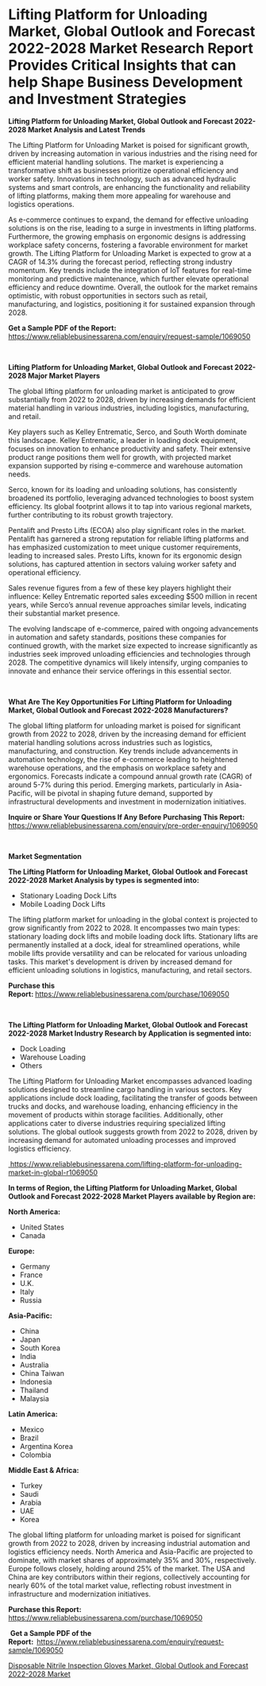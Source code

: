 <p><h1>Lifting Platform for Unloading Market, Global Outlook and Forecast 2022-2028 Market Research Report Provides Critical Insights that can help Shape Business Development and Investment Strategies</h1></p><p><strong>Lifting Platform for Unloading Market, Global Outlook and Forecast 2022-2028 Market Analysis and Latest Trends</strong></p>
<p><p>The Lifting Platform for Unloading Market is poised for significant growth, driven by increasing automation in various industries and the rising need for efficient material handling solutions. The market is experiencing a transformative shift as businesses prioritize operational efficiency and worker safety. Innovations in technology, such as advanced hydraulic systems and smart controls, are enhancing the functionality and reliability of lifting platforms, making them more appealing for warehouse and logistics operations.</p><p>As e-commerce continues to expand, the demand for effective unloading solutions is on the rise, leading to a surge in investments in lifting platforms. Furthermore, the growing emphasis on ergonomic designs is addressing workplace safety concerns, fostering a favorable environment for market growth. The Lifting Platform for Unloading Market is expected to grow at a CAGR of 14.3% during the forecast period, reflecting strong industry momentum. Key trends include the integration of IoT features for real-time monitoring and predictive maintenance, which further elevate operational efficiency and reduce downtime. Overall, the outlook for the market remains optimistic, with robust opportunities in sectors such as retail, manufacturing, and logistics, positioning it for sustained expansion through 2028.</p></p>
<p><strong>Get a Sample PDF of the Report:&nbsp;</strong> <a href="https://www.reliablebusinessarena.com/enquiry/request-sample/1069050?utm_campaign=3163&utm_medium=2&utm_source=Github&utm_content=ia&utm_term=21032025&utm_id=lifting-platform-for-unloading-market-global-outlook-and-forecast-2022-2028">https://www.reliablebusinessarena.com/enquiry/request-sample/1069050</a></p>
<p>&nbsp;</p>
<p><strong>Lifting Platform for Unloading Market, Global Outlook and Forecast 2022-2028 Major Market Players</strong></p>
<p><p>The global lifting platform for unloading market is anticipated to grow substantially from 2022 to 2028, driven by increasing demands for efficient material handling in various industries, including logistics, manufacturing, and retail. </p><p>Key players such as Kelley Entrematic, Serco, and South Worth dominate this landscape. Kelley Entrematic, a leader in loading dock equipment, focuses on innovation to enhance productivity and safety. Their extensive product range positions them well for growth, with projected market expansion supported by rising e-commerce and warehouse automation needs.</p><p>Serco, known for its loading and unloading solutions, has consistently broadened its portfolio, leveraging advanced technologies to boost system efficiency. Its global footprint allows it to tap into various regional markets, further contributing to its robust growth trajectory.</p><p>Pentalift and Presto Lifts (ECOA) also play significant roles in the market. Pentalift has garnered a strong reputation for reliable lifting platforms and has emphasized customization to meet unique customer requirements, leading to increased sales. Presto Lifts, known for its ergonomic design solutions, has captured attention in sectors valuing worker safety and operational efficiency.</p><p>Sales revenue figures from a few of these key players highlight their influence: Kelley Entrematic reported sales exceeding $500 million in recent years, while Serco’s annual revenue approaches similar levels, indicating their substantial market presence.</p><p>The evolving landscape of e-commerce, paired with ongoing advancements in automation and safety standards, positions these companies for continued growth, with the market size expected to increase significantly as industries seek improved unloading efficiencies and technologies through 2028. The competitive dynamics will likely intensify, urging companies to innovate and enhance their service offerings in this essential sector.</p></p>
<p>&nbsp;</p>
<p><strong>What Are The Key Opportunities For Lifting Platform for Unloading Market, Global Outlook and Forecast 2022-2028 Manufacturers?</strong></p>
<p><p>The global lifting platform for unloading market is poised for significant growth from 2022 to 2028, driven by the increasing demand for efficient material handling solutions across industries such as logistics, manufacturing, and construction. Key trends include advancements in automation technology, the rise of e-commerce leading to heightened warehouse operations, and the emphasis on workplace safety and ergonomics. Forecasts indicate a compound annual growth rate (CAGR) of around 5-7% during this period. Emerging markets, particularly in Asia-Pacific, will be pivotal in shaping future demand, supported by infrastructural developments and investment in modernization initiatives.</p></p>
<p><strong>Inquire or Share Your Questions If Any Before Purchasing This Report:</strong> <a href="https://www.reliablebusinessarena.com/enquiry/pre-order-enquiry/1069050?utm_campaign=3163&utm_medium=2&utm_source=Github&utm_content=ia&utm_term=21032025&utm_id=lifting-platform-for-unloading-market-global-outlook-and-forecast-2022-2028">https://www.reliablebusinessarena.com/enquiry/pre-order-enquiry/1069050</a></p>
<p>&nbsp;</p>
<p><strong>Market Segmentation</strong></p>
<p><strong>The Lifting Platform for Unloading Market, Global Outlook and Forecast 2022-2028 Market Analysis by types is segmented into:</strong></p>
<p><ul><li>Stationary Loading Dock Lifts</li><li>Mobile Loading Dock Lifts</li></ul></p>
<p><p>The lifting platform market for unloading in the global context is projected to grow significantly from 2022 to 2028. It encompasses two main types: stationary loading dock lifts and mobile loading dock lifts. Stationary lifts are permanently installed at a dock, ideal for streamlined operations, while mobile lifts provide versatility and can be relocated for various unloading tasks. This market's development is driven by increased demand for efficient unloading solutions in logistics, manufacturing, and retail sectors.</p></p>
<p><strong>Purchase this Report:&nbsp;</strong><a href="https://www.reliablebusinessarena.com/purchase/1069050?utm_campaign=3163&utm_medium=2&utm_source=Github&utm_content=ia&utm_term=21032025&utm_id=lifting-platform-for-unloading-market-global-outlook-and-forecast-2022-2028">https://www.reliablebusinessarena.com/purchase/1069050</a></p>
<p>&nbsp;</p>
<p><strong>The Lifting Platform for Unloading Market, Global Outlook and Forecast 2022-2028 Market Industry Research by Application is segmented into:</strong></p>
<p><ul><li>Dock Loading</li><li>Warehouse Loading</li><li>Others</li></ul></p>
<p><p>The Lifting Platform for Unloading Market encompasses advanced loading solutions designed to streamline cargo handling in various sectors. Key applications include dock loading, facilitating the transfer of goods between trucks and docks, and warehouse loading, enhancing efficiency in the movement of products within storage facilities. Additionally, other applications cater to diverse industries requiring specialized lifting solutions. The global outlook suggests growth from 2022 to 2028, driven by increasing demand for automated unloading processes and improved logistics efficiency.</p></p>
<p><a href="https://www.reliablebusinessarena.com/lifting-platform-for-unloading-market-in-global-r1069050?utm_campaign=3163&utm_medium=2&utm_source=Github&utm_content=ia&utm_term=21032025&utm_id=lifting-platform-for-unloading-market-global-outlook-and-forecast-2022-2028">&nbsp;https://www.reliablebusinessarena.com/lifting-platform-for-unloading-market-in-global-r1069050</a></p>
<p><strong>In terms of Region, the Lifting Platform for Unloading Market, Global Outlook and Forecast 2022-2028 Market Players available by Region are:</strong></p>
<p>
    <p> <strong> North America: </strong>
        <ul>
            <li>United States</li>
            <li>Canada</li>
        </ul>
        </p> 
    <p> <strong> Europe: </strong>
        <ul>
            <li>Germany</li>
            <li>France</li>
            <li>U.K.</li>
            <li>Italy</li>
            <li>Russia</li>
        </ul>
        </p> 
    <p> <strong> Asia-Pacific: </strong>
        <ul>
            <li>China</li>
            <li>Japan</li>
            <li>South Korea</li>
            <li>India</li>
            <li>Australia</li>
            <li>China Taiwan</li>
            <li>Indonesia</li>
            <li>Thailand</li>
            <li>Malaysia</li>
        </ul>
        </p> 
    <p> <strong> Latin America: </strong>
        <ul>
            <li>Mexico</li>
            <li>Brazil</li>
            <li>Argentina Korea</li>
            <li>Colombia</li>
        </ul>
        </p> 
    <p> <strong> Middle East & Africa: </strong>
        <ul>
            <li>Turkey</li>
            <li>Saudi</li>
            <li>Arabia</li>
            <li>UAE</li>
            <li>Korea</li>
        </ul>
    </p>
    </p>
<p><p>The global lifting platform for unloading market is poised for significant growth from 2022 to 2028, driven by increasing industrial automation and logistics efficiency needs. North America and Asia-Pacific are projected to dominate, with market shares of approximately 35% and 30%, respectively. Europe follows closely, holding around 25% of the market. The USA and China are key contributors within their regions, collectively accounting for nearly 60% of the total market value, reflecting robust investment in infrastructure and modernization initiatives.</p></p>
<p><strong>Purchase this Report: </strong><a href="https://www.reliablebusinessarena.com/purchase/1069050?utm_campaign=3163&utm_medium=2&utm_source=Github&utm_content=ia&utm_term=21032025&utm_id=lifting-platform-for-unloading-market-global-outlook-and-forecast-2022-2028">https://www.reliablebusinessarena.com/purchase/1069050</a></p>
<p>&nbsp;<strong>Get a Sample PDF of the Report:&nbsp;&nbsp;</strong><a href="https://www.reliablebusinessarena.com/enquiry/request-sample/1069050?utm_campaign=3163&utm_medium=2&utm_source=Github&utm_content=ia&utm_term=21032025&utm_id=lifting-platform-for-unloading-market-global-outlook-and-forecast-2022-2028">https://www.reliablebusinessarena.com/enquiry/request-sample/1069050</a></p>
<p><strong></strong></p>
<p><p><a href="https://github.com/rrosasdaunas/Market-Research-Report-List-1/blob/main/disposable-nitrile-inspection-gloves-market-global-outlook-and-forecast-2022-2028-market.md?utm_campaign=3163&utm_medium=2&utm_source=Github&utm_content=ia&utm_term=21032025&utm_id=lifting-platform-for-unloading-market-global-outlook-and-forecast-2022-2028">Disposable Nitrile Inspection Gloves Market, Global Outlook and Forecast 2022-2028 Market</a></p></p>